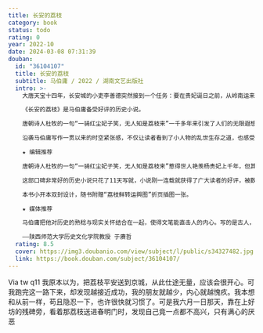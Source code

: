 ```yaml
---
title: 长安的荔枝
category: book
status: todo
rating: 0
year: 2022-10
date: 2024-03-08 07:31:39
douban:
  id: "36104107"
  title: 长安的荔枝
  subtitle: 马伯庸 / 2022 / 湖南文艺出版社
  intro: >-
    大唐天宝十四年，长安城的小吏李善德突然接到一个任务：要在贵妃诞日之前，从岭南运来新鲜荔枝。荔枝“一日色变，两日香变，三日味变”，而岭南距长安五千余里，山水迢迢，这是个不可能完成的任务，可为了家人，李善德决心放手一搏：“就算失败，我也想知道，自己倒在距离终点多远的地方。”

    《长安的荔枝》是马伯庸备受好评的历史小说。

    唐朝诗人杜牧的一句“一骑红尘妃子笑，无人知是荔枝来”一千多年来引发了人们的无限遐想，但鲜荔枝的保鲜时限仅有三天，这场跨越五千余里的传奇转运之旅究竟是如何达成的，谁让杨贵妃在长安吃到了来自岭南的鲜荔枝？作者马伯庸就此展开了一场脑洞非常大的想象。

    沿袭马伯庸写作一贯以来的时空紧张感，不仅让读者看到了小人物的乱世生存之道，也感受到了事在人为的热血奋斗。随书附赠“荔枝鲜转运舆图”。

    ★ 编辑推荐

    唐朝诗人杜牧的一句“一骑红尘妃子笑，无人知是荔枝来”惹得世人艳羡杨贵妃上千年，但其中的荔枝是如何从五千余里外的岭南运送到长安城的，却鲜有史书详细记载，脑洞大开的马伯庸以此为蓝本构建了一个大唐社畜李善德拼尽全力做项目的故事，虽是历史小说，读者却能从中看到自己的生活影子，大城市买房落脚、职场情商博弈、不得已的违规逾矩等，小人物的挣扎是那么相似。一项将鲜荔枝运逾千里之距的艰难差事，以微观人事折射大唐宏观社会。

    这部口碑非常好的历史小说只花了11天写就，小说刚一连载就获得了广大读者的好评，被数万人点评为神作，推荐值高达96%。微博、抖音、小红书和今日头条，海量读者自发评论和衍生二创。

    本书小开本双封设计，随书附赠“荔枝鲜转运舆图”折页插图一张。

    ★ 媒体推荐

    马伯庸把他对历史的熟稔与现实关怀结合在一起，使得文笔能直击人的内心。写的是古人，却经常让我们看到自己。这部《长安的荔枝》就是如此。

    ——陕西师范大学历史文化学院教授 于赓哲
  rating: 8.5
  cover: https://img3.doubanio.com/view/subject/l/public/s34327482.jpg
  link: https://book.douban.com/subject/36104107/
---
```


Via tw q11 我原本以为，把荔枝平安送到京城，从此仕途无量，应该会很开心。可我跑完这一路下来，却发现越接近成功，我的朋友就越少，内心就越愧疚。我本想和从前一样，苟且隐忍一下，也许很快就习惯了。可是我六月一日那天，靠在上好坊的残碑旁，看着那荔枝送进春明门时，发现自己竟一点都不高兴，只有满心的厌恶